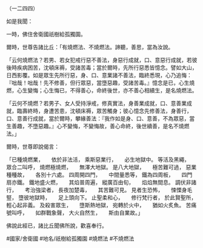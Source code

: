 （一二四四）

如是我聞：

一時，佛住舍衛國祇樹給孤獨園。

爾時，世尊告諸比丘：「有燒燃法、不燒燃法。諦聽，善思，當為汝說。

「云何燒燃法？若男、若女犯戒行惡不善法，身惡行成就，口、意惡行成就，若彼後時疾病困苦，沈頓床褥，受諸苦毒；當於爾時，先所行惡悉皆憶念。譬如大山，日西影覆。如是眾生先所行惡，身、口、意業諸不善法，臨終悉現，心乃追悔：『咄哉！咄哉！先不修善，但行眾惡，當墮惡趣，受諸苦毒。』憶念是已，心生燒燃，心生變悔；心生悔已，不得善心，命終後世，亦不善心相續生，是名燒燃法。

「云何不燒燃？若男子、女人受持淨戒，修真實法，身善業成就，口、意善業成就，臨壽終時，身遭苦患，沈頓床褥，眾苦觸身；彼心憶念先修善法，身善行，口、意善行成就，當於爾時，攀緣善法：『我作如是身、口、意善，不為眾惡，當生善趣，不墮惡趣。』心不變悔，不變悔故，善心命終，後世續善，是名不燒燃法。」

爾時，世尊即說偈言：

「已種燒燃業，　　依於非法活，
乘斯惡業行，　　必生地獄中。
等活及黑繩，　　眾合二叫呼，
燒燃極燒燃，　　無澤大地獄。
是八大地獄，　　極苦難可過，
惡業種種故，　　各別十六處。
四周開四門，　　中間量悉等，
鐵為四周板，　　四門扇亦鐵。
鐵地盛火燃，　　其焰普周遍，
縱廣百由旬，　　焰焰無間息。
調伏非諸行，　　考治強梁者，
長夜加楚毒，　　其苦難可見。
見者生恐怖，　　悚慄身毛竪，
墮彼地獄時，　　足上頭向下。
止聖柔和心，　　修行梵行者，
於此賢聖所，　　輕心起非義。
及殺害眾生，　　墮斯熱地獄，
宛轉於火中，　　猶如火炙魚。
苦痛號叫呼，　　如群戰象聲，
大火自然生，　　斯由自業故。」

佛說此經已，諸比丘聞佛所說，歡喜奉行。

#國家/舍衛國
#地名/祇樹給孤獨園
#燒燃法
#不燒燃法
